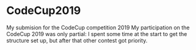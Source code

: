 # CodeCup2019
My submision for the CodeCup competition 2019
My participation on the CodeCup 2019 was only partial: I spent some time at the start to get the structure set up, but after that other contest got priority.
